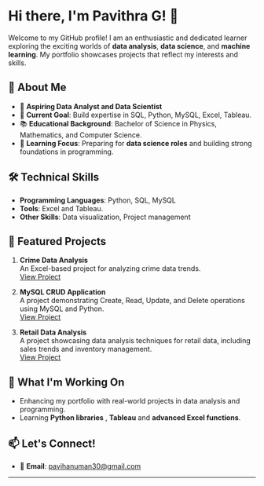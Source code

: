 # Hi there, I'm Pavithra G! 👋

Welcome to my GitHub profile! I am an enthusiastic and dedicated learner exploring the exciting worlds of **data analysis**, **data science**, and **machine learning**. My portfolio showcases projects that reflect my interests and skills.

## 🚀 About Me
- 🌟 **Aspiring Data Analyst and Data Scientist**
- 🎯 **Current Goal**: Build expertise in SQL, Python, MySQL, Excel, Tableau.
- 📚 **Educational Background**: Bachelor of Science in Physics, Mathematics, and Computer Science.
- 🌱 **Learning Focus**: Preparing for **data science roles** and building strong foundations in programming.

## 🛠️ Technical Skills
- **Programming Languages**: Python, SQL, MySQL
- **Tools**: Excel and Tableau.
- **Other Skills**: Data visualization, Project management

## 🌟 Featured Projects
1. **Crime Data Analysis**  
   An Excel-based project for analyzing crime data trends.  
   [View Project](https://github.com/PavithraG30/Crime-Data-Analysis)

2. **MySQL CRUD Application**  
   A project demonstrating Create, Read, Update, and Delete operations using MySQL and Python.  
   [View Project](https://github.com/PavithraG30/Mysql-Project)

3. **Retail Data Analysis**  
   A project showcasing data analysis techniques for retail data, including sales trends and inventory management.  
   [View Project](https://github.com/PavithraG30/Retail-Sales-Data-Analysis-and-Visualization) 

## 📌 What I'm Working On
- Enhancing my portfolio with real-world projects in data analysis and programming.
- Learning **Python libraries** , **Tableau** and **advanced Excel functions**.

## 📫 Let's Connect!
- 📧 **Email**: pavihanuman30@gmail.com
---


